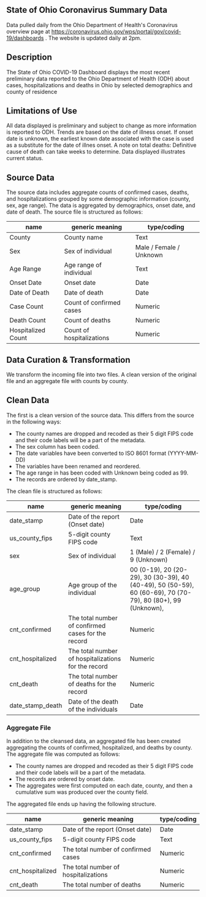 ## State of Ohio Coronavirus Summary Data

Data pulled daily from the Ohio Department of Health's Coronavirus overview page at https://coronavirus.ohio.gov/wps/portal/gov/covid-19/dashboards . The website is updated daily at 2pm. 

## Description

The State of Ohio COVID-19 Dashboard displays the most recent preliminary data reported to the Ohio Department of Health (ODH) about cases, hospitalizations and deaths in Ohio by selected demographics and county of residence

## Limitations of Use

All data displayed is preliminary and subject to change as more information is reported to ODH. Trends are based on the date of illness onset. If onset date is unknown, the earliest known date associated with the case is used as a substitute for the date of illnes onset.
A note on total deaths: Definitive cause of death can take weeks to determine. Data displayed illustrates current status. 

## Source Data

The source data includes aggregate counts of confirmed cases, deaths, and hospitalizations grouped by some demographic information (county, sex, age range). The data is aggregated by demographics, onset date, and date of death. The source file is structured as follows:

| name               | generic meaning | type/coding |
|--------------------|---|---|
| County             | County name               | Text
| Sex                | Sex of individual         | Male / Female / Unknown
| Age Range          | Age range of individual   | Text
| Onset Date         | Onset date                | Date
| Date of Death      | Date of death             | Date
| Case Count         | Count of confirmed cases  | Numeric
| Death Count        | Count of deaths           | Numeric
| Hospitalized Count | Count of hospitalizations | Numeric

## Data Curation & Transformation

We transform the incoming file into two files. A clean version of the original file and an aggregate file with counts by county. 

## Clean Data

The first is a clean version of the source data. This differs from the source in the following ways:
- The county names are dropped and recoded as their 5 digit FIPS code and their code labels will be a part of the metadata.
- The sex column has been coded. 
- The date variables have been converted to ISO 8601 format (YYYY-MM-DD)
- The variables have been renamed and reordered.
- The age range in has been coded with Unknown being coded as 99. 
- The records are ordered by date_stamp. 

The clean file is structured as follows:

| name             | generic meaning | type/coding |
|------------------|---|---|
| date_stamp       | Date of the report (Onset date)                     | Date
| us_county_fips   | 5-digit county FIPS code                            | Text
| sex              | Sex of individual                                   | 1 (Male) / 2 (Female) / 9 (Unknown)
| age_group        | Age group of the individual                         | 00 (0-19), 20 (20-29), 30 (30-39), 40 (40-49), 50 (50-59), 60 (60-69), 70 (70-79), 80 (80+), 99 (Unknown),
| cnt_confirmed    | The total number of confirmed cases for the record  | Numeric
| cnt_hospitalized | The total number of hospitalizations for the record | Numeric
| cnt_death        | The total number of deaths for the record           | Numeric
| date_stamp_death | Date of the death of the individuals                | Date

### Aggregate File

In addition to the cleansed data, an aggregated file has been created aggregating the counts of confirmed, hospitalized, and deaths by county. The aggregate file was computed as follows:
- The county names are dropped and recoded as their 5 digit FIPS code and their code labels will be a part of the metadata.
- The records are ordered by onset date.
- The aggregates were first computed on each date, county, and then a cumulative sum was produced over the county field. 

The aggregated file ends up having the following structure. 

| name               | generic meaning | type/coding |
|--------------------|---|---|
| date_stamp         | Date of the report (Onset date)      | Date
| us_county_fips     | 5-digit county FIPS code             | Text
| cnt_confirmed      | The total number of confirmed cases  | Numeric
| cnt_hospitalized   | The total number of hospitalizations | Numeric
| cnt_death          | The total number of deaths           | Numeric
